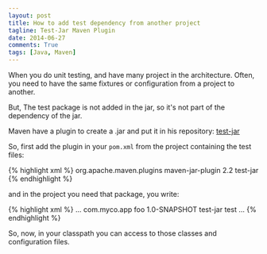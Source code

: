 ```yaml
---
layout: post
title: How to add test dependency from another project
tagline: Test-Jar Maven Plugin
date: 2014-06-27
comments: True
tags: [Java, Maven]
---
```


When you do unit testing, and have many project in the architecture. Often, you need to have the same fixtures or configuration from a project to another.

But, The test package is not added in the jar, so it's not part of the dependency of the jar.

Maven have a plugin to create a .jar and put it in his repository: [test-jar](http://maven.apache.org/guides/mini/guide-attached-tests.html)

So, first add the plugin in your `pom.xml` from the project containing the test files:

{% highlight xml %}
    <project>
  <build>
    <plugins>
     <plugin>
       <groupId>org.apache.maven.plugins</groupId>
       <artifactId>maven-jar-plugin</artifactId>
       <version>2.2</version>
       <executions>
         <execution>
           <goals>
             <goal>test-jar</goal>
           </goals>
         </execution>
       </executions>
     </plugin>
    </plugins>
  </build>
</project>
{% endhighlight %}

and in the project you need that package, you write:

{% highlight xml %}
    <project>
  ...
  <dependencies>
    <dependency>
      <groupId>com.myco.app</groupId>
      <artifactId>foo</artifactId>
      <version>1.0-SNAPSHOT</version>
      <type>test-jar</type>
      <scope>test</scope>
    </dependency>
  </dependencies>
  ...
</project>
{% endhighlight %}

So, now, in your classpath you can access to those classes and configuration files.
